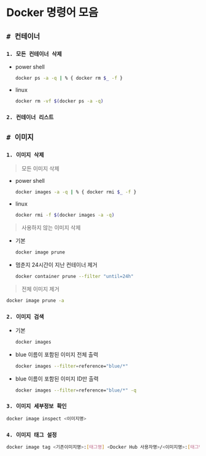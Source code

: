 # Docker 명령어 모음

## `# 컨테이너`

### `1. 모든 컨테이너 삭제`

- power shell
  
  ```bash
  docker ps -a -q | % { docker rm $_ -f }
  ```

- linux

  ```bash
  docker rm -vf $(docker ps -a -q)
  ```

### `2. 컨테이너 리스트`



## `# 이미지`

### `1. 이미지 삭제`

> 모든 이미지 삭제

- power shell

  ```bash
  docker images -a -q | % { docker rmi $_ -f }
  ```

- linux

  ```bash
  docker rmi -f $(docker images -a -q)
  ```

> 사용하지 않는 이미지 삭제
  
- 기본
  
  ```bash
  docker image prune
  ```

- 멈춘지 24시간이 지난 컨테이너 제거
  
  ```bash
  docker container prune --filter "until=24h"
  ```

> 전체 이미지 제거

  ```bash
  docker image prune -a
  ```

### `2. 이미지 검색`
  
- 기본
  
  ```bash
  docker images
  ```

- blue 이름이 포함된 이미지 전체 출력
  
  ```bash
  docker images --filter=reference="blue/*"
  ```
  
- blue 이름이 포함된 이미지 ID만 출력
  
  ```bash
  docker images --filter=reference="blue/*" -q
  ```

### `3. 이미지 세부정보 확인`
  
  ```bash
  docker image inspect <이미지명>
  ```

### `4. 이미지 태그 설정`

  ```bash
  docker image tag <기존이미지명>:[태그명] <Docker Hub 사용자명>/<이미지명>:[태그명]
  ```
